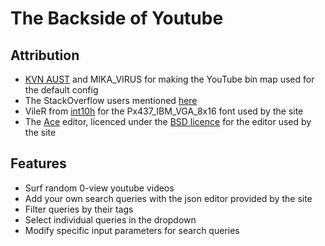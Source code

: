 # The Backside of Youtube

## Attribution
- [KVN AUST](https://www.youtube.com/@KVNAUST) and MIKA_VIRUS for making the YouTube bin map used for the default config
- The StackOverflow users mentioned [here](https://github.com/Woukie/backside_of_youtube/blob/aefcbd09275df1c7c0bc3012cd1d1a757d32fd23/components.js)
- VileR from [int10h](https://int10h.org/) for the Px437_IBM_VGA_8x16 font used by the site
- The [Ace](https://github.com/ajaxorg/ace) editor, licenced under the [BSD licence](https://github.com/ajaxorg/ace/blob/6afb0480c3c58b04b5bd9a1585fdda73c904e6f3/LICENSE) for the editor used by the site

## Features
- Surf random 0-view youtube videos
- Add your own search queries with the json editor provided by the site
- Filter queries by their tags
- Select individual queries in the dropdown
- Modify specific input parameters for search queries
